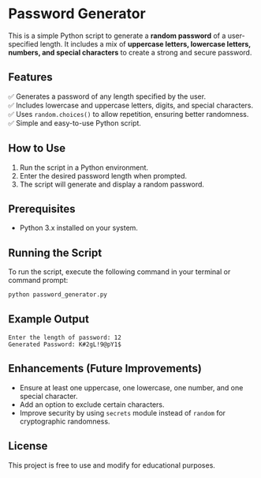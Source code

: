 # Password Generator

This is a simple Python script to generate a **random password** of a user-specified length. It includes a mix of **uppercase letters, lowercase letters, numbers, and special characters** to create a strong and secure password.

## Features
✅ Generates a password of any length specified by the user.  
✅ Includes lowercase and uppercase letters, digits, and special characters.  
✅ Uses `random.choices()` to allow repetition, ensuring better randomness.  
✅ Simple and easy-to-use Python script.

## How to Use
1. Run the script in a Python environment.
2. Enter the desired password length when prompted.
3. The script will generate and display a random password.

## Prerequisites
- Python 3.x installed on your system.

## Running the Script
To run the script, execute the following command in your terminal or command prompt:
```sh
python password_generator.py
```

## Example Output
```
Enter the length of password: 12
Generated Password: K#2gL!9@pY1$
```

## Enhancements (Future Improvements)
- Ensure at least one uppercase, one lowercase, one number, and one special character.
- Add an option to exclude certain characters.
- Improve security by using `secrets` module instead of `random` for cryptographic randomness.

## License
This project is free to use and modify for educational purposes.

